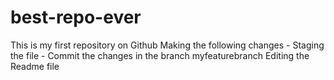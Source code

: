 # best-repo-ever
This is my first repository on Github
Making the following changes
	- Staging the file
	- Commit the changes in the branch myfeaturebranch
Editing the Readme file